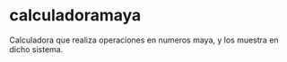 # calculadoramaya
Calculadora que realiza operaciones en numeros maya, y los muestra en dicho sistema.
